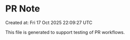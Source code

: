 # PR Note

Created at: Fri 17 Oct 2025 22:09:27 UTC

This file is generated to support testing of PR workflows.
